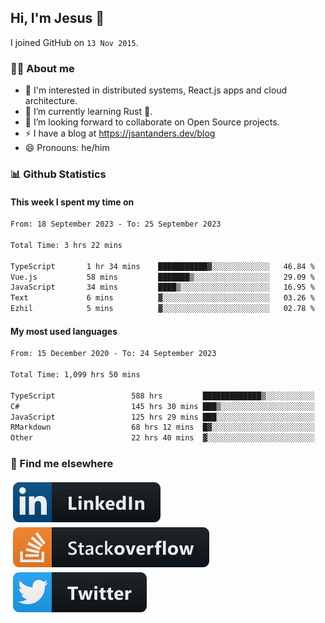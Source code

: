 ## Hi, I'm Jesus 👋

I joined GitHub on `13 Nov 2015`.

<!-- Talking about you -->

### 👨‍💻 About me

- 👦 I'm interested in distributed systems, React.js apps and cloud architecture.
- 🌱 I’m currently learning Rust 🦀.
- 👯 I’m looking forward to collaborate on Open Source projects.
- ⚡️ I have a blog at <https://jsantanders.dev/blog>
- 😄 Pronouns: he/him

### 📊 Github Statistics

#### This week I spent my time on

<!--START_SECTION:weekly-->

```txt
From: 18 September 2023 - To: 25 September 2023

Total Time: 3 hrs 22 mins

TypeScript       1 hr 34 mins    ███████████▓░░░░░░░░░░░░░   46.84 %
Vue.js           58 mins         ███████▒░░░░░░░░░░░░░░░░░   29.09 %
JavaScript       34 mins         ████▒░░░░░░░░░░░░░░░░░░░░   16.95 %
Text             6 mins          ▓░░░░░░░░░░░░░░░░░░░░░░░░   03.26 %
Ezhil            5 mins          ▓░░░░░░░░░░░░░░░░░░░░░░░░   02.78 %
```

<!--END_SECTION:weekly-->

#### My most used languages

<!--START_SECTION:alltime-->

```txt
From: 15 December 2020 - To: 24 September 2023

Total Time: 1,099 hrs 50 mins

TypeScript                 588 hrs         █████████████▒░░░░░░░░░░░   53.46 %
C#                         145 hrs 30 mins ███▒░░░░░░░░░░░░░░░░░░░░░   13.23 %
JavaScript                 125 hrs 29 mins ███░░░░░░░░░░░░░░░░░░░░░░   11.41 %
RMarkdown                  68 hrs 12 mins  █▓░░░░░░░░░░░░░░░░░░░░░░░   06.20 %
Other                      22 hrs 40 mins  ▓░░░░░░░░░░░░░░░░░░░░░░░░   02.06 %
```

<!--END_SECTION:alltime-->

### 📢 Find me elsewhere

<p>
  <a target="_blank" href="https://linkedin.com/in/jsantanders">
    <img src="https://github.com/jsantanders/jsantanders/blob/master/img/linkedin.svg" alt="LinkedIn" style="vertical-align:top; margin:4px">
  </a>
  
  <a target="_blank" href="https://stackoverflow.com/users/7318331/jesus-santander">
    <img src="https://github.com/jsantanders/jsantanders/blob/master/img/stackoverflow.svg" alt="StackOverflow" style="vertical-align:top; margin:4px">
  </a>
  
  <a target="_blank" href="http://twitter.com/jsantanders">
    <img src="https://github.com/jsantanders/jsantanders/blob/master/img/twitter.svg" alt="Twitter" style="vertical-align:top; margin:4px">
  </a>
</p>
